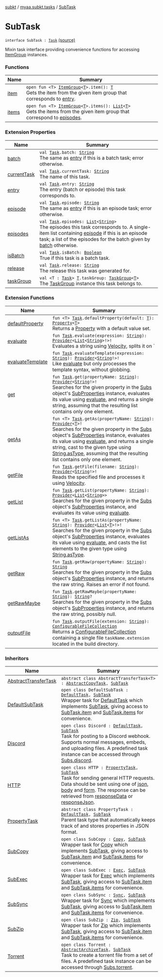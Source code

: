 [subkt](../../index.md) / [myaa.subkt.tasks](../index.md) / [SubTask](./index.md)

# SubTask

`interface SubTask : `[`Task`](https://docs.gradle.org/current/javadoc/org/gradle/api/Task.html) [(source)](https://github.com/Myaamori/SubKt/blob/0.1.4/src/main/kotlin/myaa/subkt/tasks/tasks.kt#L568)

Mixin task interface providing convenience functions for accessing [ItemGroup](../-item-group/index.md) instances.

### Functions

| Name | Summary |
|---|---|
| [item](item.md) | `open fun <T> `[`ItemGroup`](../-item-group/index.md)`<`[`T`](item.md#T)`>.item(): `[`T`](item.md#T)<br>Gets the item from the given item group that corresponds to [entry](../org.gradle.api.-task/entry.md). |
| [items](items.md) | `open fun <T> `[`ItemGroup`](../-item-group/index.md)`<`[`T`](items.md#T)`>.items(): `[`List`](https://kotlinlang.org/api/latest/jvm/stdlib/kotlin.collections/-list/index.html)`<`[`T`](items.md#T)`>`<br>Gets the items from the given item group that correspond to [episodes](../org.gradle.api.-task/episodes.md). |

### Extension Properties

| Name | Summary |
|---|---|
| [batch](../org.gradle.api.-task/batch.md) | `val `[`Task`](https://docs.gradle.org/current/javadoc/org/gradle/api/Task.html)`.batch: `[`String`](https://kotlinlang.org/api/latest/jvm/stdlib/kotlin/-string/index.html)<br>The same as [entry](../org.gradle.api.-task/entry.md) if this is a batch task; error otherwise. |
| [currentTask](../org.gradle.api.-task/current-task.md) | `val `[`Task`](https://docs.gradle.org/current/javadoc/org/gradle/api/Task.html)`.currentTask: `[`String`](https://kotlinlang.org/api/latest/jvm/stdlib/kotlin/-string/index.html)<br>The name of this task. |
| [entry](../org.gradle.api.-task/entry.md) | `val `[`Task`](https://docs.gradle.org/current/javadoc/org/gradle/api/Task.html)`.entry: `[`String`](https://kotlinlang.org/api/latest/jvm/stdlib/kotlin/-string/index.html)<br>The entry (batch or episode) this task corresponds to. |
| [episode](../org.gradle.api.-task/episode.md) | `val `[`Task`](https://docs.gradle.org/current/javadoc/org/gradle/api/Task.html)`.episode: `[`String`](https://kotlinlang.org/api/latest/jvm/stdlib/kotlin/-string/index.html)<br>The same as [entry](../org.gradle.api.-task/entry.md) if this is an episode task; error otherwise. |
| [episodes](../org.gradle.api.-task/episodes.md) | `val `[`Task`](https://docs.gradle.org/current/javadoc/org/gradle/api/Task.html)`.episodes: `[`List`](https://kotlinlang.org/api/latest/jvm/stdlib/kotlin.collections/-list/index.html)`<`[`String`](https://kotlinlang.org/api/latest/jvm/stdlib/kotlin/-string/index.html)`>`<br>The episodes this task corresponds to. A single-item list containing [episode](../org.gradle.api.-task/episode.md) if this is an episode task; a list of the episodes for the batch given by [batch](../org.gradle.api.-task/batch.md) otherwise. |
| [isBatch](../org.gradle.api.-task/is-batch.md) | `val `[`Task`](https://docs.gradle.org/current/javadoc/org/gradle/api/Task.html)`.isBatch: `[`Boolean`](https://kotlinlang.org/api/latest/jvm/stdlib/kotlin/-boolean/index.html)<br>True if this task is a batch task. |
| [release](../org.gradle.api.-task/release.md) | `val `[`Task`](https://docs.gradle.org/current/javadoc/org/gradle/api/Task.html)`.release: `[`String`](https://kotlinlang.org/api/latest/jvm/stdlib/kotlin/-string/index.html)<br>The release this task was generated for. |
| [taskGroup](../task-group.md) | `val <T : `[`Task`](https://docs.gradle.org/current/javadoc/org/gradle/api/Task.html)`> `[`T`](../task-group.md#T)`.taskGroup: `[`TaskGroup`](../-task-group/index.md)`<`[`T`](../task-group.md#T)`>`<br>The [TaskGroup](../-task-group/index.md) instance this task belongs to. |

### Extension Functions

| Name | Summary |
|---|---|
| [defaultProperty](../org.gradle.api.-task/default-property.md) | `fun <T> `[`Task`](https://docs.gradle.org/current/javadoc/org/gradle/api/Task.html)`.defaultProperty(default: `[`T`](../org.gradle.api.-task/default-property.md#T)`): `[`Property`](https://docs.gradle.org/current/javadoc/org/gradle/api/provider/Property.html)`<`[`T`](../org.gradle.api.-task/default-property.md#T)`>`<br>Returns a [Property](https://docs.gradle.org/current/javadoc/org/gradle/api/provider/Property.html) with a default value set. |
| [evaluate](../org.gradle.api.-task/evaluate.md) | `fun `[`Task`](https://docs.gradle.org/current/javadoc/org/gradle/api/Task.html)`.evaluate(expression: `[`String`](https://kotlinlang.org/api/latest/jvm/stdlib/kotlin/-string/index.html)`): `[`Provider`](https://docs.gradle.org/current/javadoc/org/gradle/api/provider/Provider.html)`<`[`List`](https://kotlinlang.org/api/latest/jvm/stdlib/kotlin.collections/-list/index.html)`<`[`String`](https://kotlinlang.org/api/latest/jvm/stdlib/kotlin/-string/index.html)`>!>!`<br>Evaluates a string using [Velocity](https://velocity.apache.org/engine/2.2/user-guide.html), splits it on `|`, and processes it with [glob](../glob.md). |
| [evaluateTemplate](../org.gradle.api.-task/evaluate-template.md) | `fun `[`Task`](https://docs.gradle.org/current/javadoc/org/gradle/api/Task.html)`.evaluateTemplate(expression: `[`String`](https://kotlinlang.org/api/latest/jvm/stdlib/kotlin/-string/index.html)`): `[`Provider`](https://docs.gradle.org/current/javadoc/org/gradle/api/provider/Provider.html)`<`[`String`](https://kotlinlang.org/api/latest/jvm/stdlib/kotlin/-string/index.html)`!>!`<br>Like [evaluate](../org.gradle.api.-task/evaluate.md) but only processes the template syntax, without globbing. |
| [get](../org.gradle.api.-task/get.md) | `fun `[`Task`](https://docs.gradle.org/current/javadoc/org/gradle/api/Task.html)`.get(propertyName: `[`String`](https://kotlinlang.org/api/latest/jvm/stdlib/kotlin/-string/index.html)`): `[`Provider`](https://docs.gradle.org/current/javadoc/org/gradle/api/provider/Provider.html)`<`[`String`](https://kotlinlang.org/api/latest/jvm/stdlib/kotlin/-string/index.html)`!>!`<br>Searches for the given property in the [Subs](../-subs/index.md) object's [SubProperties](../-sub-properties/index.md) instance, evaluates its value using [evaluate](../org.gradle.api.-task/evaluate.md), and returns a single string, assuming that the resulting list contains only one element. |
| [getAs](../org.gradle.api.-task/get-as.md) | `fun <T> `[`Task`](https://docs.gradle.org/current/javadoc/org/gradle/api/Task.html)`.getAs(propertyName: `[`String`](https://kotlinlang.org/api/latest/jvm/stdlib/kotlin/-string/index.html)`): `[`Provider`](https://docs.gradle.org/current/javadoc/org/gradle/api/provider/Provider.html)`<`[`T`](../org.gradle.api.-task/get-as.md#T)`>!`<br>Searches for the given property in the [Subs](../-subs/index.md) object's [SubProperties](../-sub-properties/index.md) instance, evaluates its value using [evaluate](../org.gradle.api.-task/evaluate.md), and returns a single string, cast to the given type using [String.asType](../kotlin.-string/as-type.md), assuming that the resulting list contains only one element. |
| [getFile](../org.gradle.api.-task/get-file.md) | `fun `[`Task`](https://docs.gradle.org/current/javadoc/org/gradle/api/Task.html)`.getFile(filename: `[`String`](https://kotlinlang.org/api/latest/jvm/stdlib/kotlin/-string/index.html)`): `[`Provider`](https://docs.gradle.org/current/javadoc/org/gradle/api/provider/Provider.html)`<`[`String`](https://kotlinlang.org/api/latest/jvm/stdlib/kotlin/-string/index.html)`!>!`<br>Reads the specified file and processes it using [Velocity](https://velocity.apache.org/engine/2.2/user-guide.html). |
| [getList](../org.gradle.api.-task/get-list.md) | `fun `[`Task`](https://docs.gradle.org/current/javadoc/org/gradle/api/Task.html)`.getList(propertyName: `[`String`](https://kotlinlang.org/api/latest/jvm/stdlib/kotlin/-string/index.html)`): `[`Provider`](https://docs.gradle.org/current/javadoc/org/gradle/api/provider/Provider.html)`<`[`List`](https://kotlinlang.org/api/latest/jvm/stdlib/kotlin.collections/-list/index.html)`<`[`String`](https://kotlinlang.org/api/latest/jvm/stdlib/kotlin/-string/index.html)`>>`<br>Searches for the given property in the [Subs](../-subs/index.md) object's [SubProperties](../-sub-properties/index.md) instance, and evaluates its value using [evaluate](../org.gradle.api.-task/evaluate.md). |
| [getListAs](../org.gradle.api.-task/get-list-as.md) | `fun <T> `[`Task`](https://docs.gradle.org/current/javadoc/org/gradle/api/Task.html)`.getListAs(propertyName: `[`String`](https://kotlinlang.org/api/latest/jvm/stdlib/kotlin/-string/index.html)`): `[`Provider`](https://docs.gradle.org/current/javadoc/org/gradle/api/provider/Provider.html)`<`[`List`](https://kotlinlang.org/api/latest/jvm/stdlib/kotlin.collections/-list/index.html)`<`[`T`](../org.gradle.api.-task/get-list-as.md#T)`>!>!`<br>Searches for the given property in the [Subs](../-subs/index.md) object's [SubProperties](../-sub-properties/index.md) instance, evaluates its value using [evaluate](../org.gradle.api.-task/evaluate.md), and casts the list elements to the given type using [String.asType](../kotlin.-string/as-type.md). |
| [getRaw](../org.gradle.api.-task/get-raw.md) | `fun `[`Task`](https://docs.gradle.org/current/javadoc/org/gradle/api/Task.html)`.getRaw(propertyName: `[`String`](https://kotlinlang.org/api/latest/jvm/stdlib/kotlin/-string/index.html)`): `[`String`](https://kotlinlang.org/api/latest/jvm/stdlib/kotlin/-string/index.html)<br>Searches for the given property in the [Subs](../-subs/index.md) object's [SubProperties](../-sub-properties/index.md) instance, and returns the raw string. Raises an error if not found. |
| [getRawMaybe](../org.gradle.api.-task/get-raw-maybe.md) | `fun `[`Task`](https://docs.gradle.org/current/javadoc/org/gradle/api/Task.html)`.getRawMaybe(propertyName: `[`String`](https://kotlinlang.org/api/latest/jvm/stdlib/kotlin/-string/index.html)`): `[`String`](https://kotlinlang.org/api/latest/jvm/stdlib/kotlin/-string/index.html)`?`<br>Searches for the given property in the [Subs](../-subs/index.md) object's [SubProperties](../-sub-properties/index.md) instance, and returns the raw string, possibly null. |
| [outputFile](../org.gradle.api.-task/output-file.md) | `fun `[`Task`](https://docs.gradle.org/current/javadoc/org/gradle/api/Task.html)`.outputFile(extension: `[`String`](https://kotlinlang.org/api/latest/jvm/stdlib/kotlin/-string/index.html)`): `[`ConfigurableFileCollection`](https://docs.gradle.org/current/javadoc/org/gradle/api/file/ConfigurableFileCollection.html)<br>Returns a [ConfigurableFileCollection](https://docs.gradle.org/current/javadoc/org/gradle/api/file/ConfigurableFileCollection.html) containing a single file `taskName.extension` located in the build directory. |

### Inheritors

| Name | Summary |
|---|---|
| [AbstractTransferTask](../-abstract-transfer-task/index.md) | `abstract class AbstractTransferTask<T> : `[`AbstractCopyTask`](https://docs.gradle.org/current/javadoc/org/gradle/api/tasks/AbstractCopyTask.html)`, `[`SubTask`](./index.md) |
| [DefaultSubTask](../-default-sub-task/index.md) | `open class DefaultSubTask : `[`DefaultTask`](https://docs.gradle.org/current/javadoc/org/gradle/api/DefaultTask.html)`, `[`SubTask`](./index.md)<br>Wrapper task for [DefaultTask](https://docs.gradle.org/current/javadoc/org/gradle/api/DefaultTask.html) which implements [SubTask](./index.md), giving access to [SubTask.item](item.md) and [SubTask.items](items.md) for convenience. |
| [Discord](../-discord/index.md) | `open class Discord : `[`DefaultTask`](https://docs.gradle.org/current/javadoc/org/gradle/api/DefaultTask.html)`, `[`SubTask`](./index.md)<br>Task for posting to a Discord webhook. Supports normal messages, embeds, and uploading files. A predefined task instance can be accessed through [Subs.discord](../discord.md). |
| [HTTP](../-h-t-t-p/index.md) | `open class HTTP : `[`PropertyTask`](../-property-task/index.md)`, `[`SubTask`](./index.md)<br>Task for sending general HTTP requests. Data should be sent using one of [json](../-h-t-t-p/json.md), [body](../-h-t-t-p/body.md) and [form](../-h-t-t-p/form.md). The response can be retrieved from [responseData](../-h-t-t-p/response-data.md) or [responseJson](../-h-t-t-p/response-json.md). |
| [PropertyTask](../-property-task/index.md) | `abstract class PropertyTask : `[`DefaultTask`](https://docs.gradle.org/current/javadoc/org/gradle/api/DefaultTask.html)`, `[`SubTask`](./index.md)<br>Parent task type that automatically keeps track of and stores properties in JSON format. |
| [SubCopy](../-sub-copy/index.md) | `open class SubCopy : `[`Copy`](https://docs.gradle.org/current/javadoc/org/gradle/api/tasks/Copy.html)`, `[`SubTask`](./index.md)<br>Wrapper task for [Copy](https://docs.gradle.org/current/javadoc/org/gradle/api/tasks/Copy.html) which implements [SubTask](./index.md), giving access to [SubTask.item](item.md) and [SubTask.items](items.md) for convenience. |
| [SubExec](../-sub-exec/index.md) | `open class SubExec : `[`Exec`](https://docs.gradle.org/current/javadoc/org/gradle/api/tasks/Exec.html)`, `[`SubTask`](./index.md)<br>Wrapper task for [Exec](https://docs.gradle.org/current/javadoc/org/gradle/api/tasks/Exec.html) which implements [SubTask](./index.md), giving access to [SubTask.item](item.md) and [SubTask.items](items.md) for convenience. |
| [SubSync](../-sub-sync/index.md) | `open class SubSync : `[`Sync`](https://docs.gradle.org/current/javadoc/org/gradle/api/tasks/Sync.html)`, `[`SubTask`](./index.md)<br>Wrapper task for [Sync](https://docs.gradle.org/current/javadoc/org/gradle/api/tasks/Sync.html) which implements [SubTask](./index.md), giving access to [SubTask.item](item.md) and [SubTask.items](items.md) for convenience. |
| [SubZip](../-sub-zip/index.md) | `open class SubZip : `[`Zip`](https://docs.gradle.org/current/javadoc/org/gradle/api/tasks/bundling/Zip.html)`, `[`SubTask`](./index.md)<br>Wrapper task for [Zip](https://docs.gradle.org/current/javadoc/org/gradle/api/tasks/bundling/Zip.html) which implements [SubTask](./index.md), giving access to [SubTask.item](item.md) and [SubTask.items](items.md) for convenience. |
| [Torrent](../-torrent/index.md) | `open class Torrent : `[`AbstractArchiveTask`](https://docs.gradle.org/current/javadoc/org/gradle/api/tasks/bundling/AbstractArchiveTask.html)`, `[`SubTask`](./index.md)<br>Task to create a torrent file from a set of files. A predefined task instance can be accessed through [Subs.torrent](../torrent.md). |
